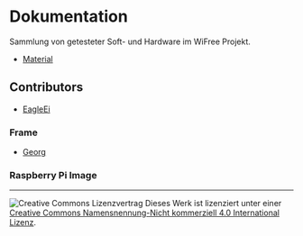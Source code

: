 # Dokumentation
Sammlung von getesteter Soft- und Hardware im WiFree Projekt.

* [Material](Material.md)


## Contributors
* [EagleEi]()


### Frame
* [Georg]()

### Raspberry Pi Image


-----

![Creative Commons Lizenzvertrag](https://i.creativecommons.org/l/by-nc-sa/4.0/88x31.png) Dieses Werk ist lizenziert unter einer [Creative Commons Namensnennung-Nicht kommerziell 4.0 International Lizenz](http://creativecommons.org/licenses/by-nc/4.0/).